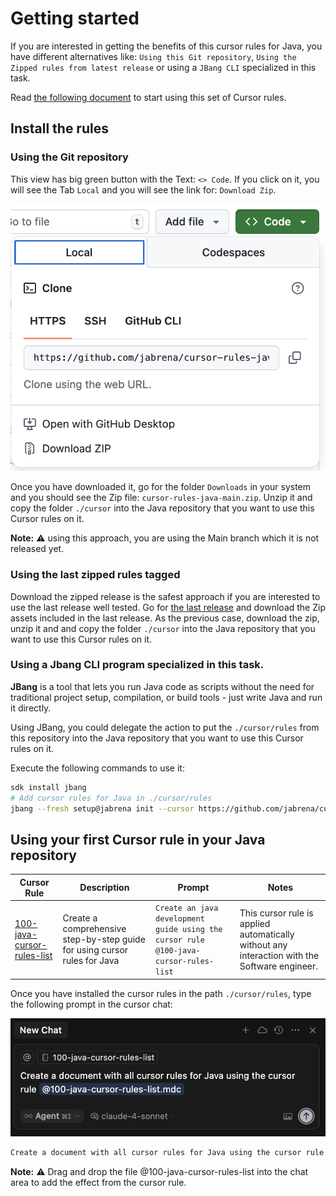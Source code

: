 # Getting started

If you are interested in getting the benefits of this cursor rules for Java, you have different alternatives like: `Using this Git repository`, `Using the Zipped rules from latest release` or using a `JBang CLI` specialized in this task.

Read [the following document](./GETTING-STARTED.md) to start using this set of Cursor rules.

## Install the rules

### Using the Git repository

This view has big green button with the Text: `<> Code`. If you click on it, you will see the Tab `Local` and you will see the link for: `Download Zip`.

![](./docs/getting-started-github.png)

Once you have downloaded it, go for the folder `Downloads` in your system and you should see the Zip file: `cursor-rules-java-main.zip`. Unzip it and copy the folder `./cursor` into the Java repository that you want to use this Cursor rules on it.

**Note:** ⚠️ using this approach, you are using the Main branch which it is not released yet.

### Using the last zipped rules tagged

Download the zipped release is the safest approach if you are interested to use the last release well tested. Go for [the last release](https://github.com/jabrena/cursor-rules-java/releases) and download the Zip assets included in the last release. As the previous case, download the zip, unzip it and and copy the folder `./cursor` into the Java repository that you want to use this Cursor rules on it.

### Using a Jbang CLI program specialized in this task.

**JBang** is a tool that lets you run Java code as scripts without the need for traditional project setup, compilation, or build tools - just write Java and run it directly.

Using JBang, you could delegate the action to put the `./cursor/rules` from this repository into the Java repository that you want to use this Cursor rules on it.

Execute the following commands to use it:

```bash
sdk install jbang
# Add cursor rules for Java in ./cursor/rules
jbang --fresh setup@jabrena init --cursor https://github.com/jabrena/cursor-rules-java
```

## Using your first Cursor rule in your Java repository

| Cursor Rule | Description | Prompt | Notes |
|-------------|-------------|--------|-------|
| [100-java-cursor-rules-list](.cursor/rules/100-java-cursor-rules-list.mdc) | Create a comprehensive step-by-step guide for using cursor rules for Java | `Create an java development guide using the cursor rule @100-java-cursor-rules-list` | This cursor rule is applied automatically without any interaction with the Software engineer. |

Once you have installed the cursor rules in the path `./cursor/rules`, type the following prompt in the cursor chat:

![](./docs/getting-started-prompt.png)

```bash
Create a document with all cursor rules for Java using the cursor rule @100-java-cursor-rules-list
```

**Note:** ⚠️ Drag and drop the file @100-java-cursor-rules-list into the chat area to add the effect from the cursor rule.
